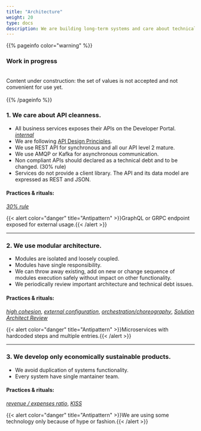 ```yaml
---
title: "Architecture"
weight: 20
type: docs
description: We are building long-term systems and care about technical debt.
---
```


{{% pageinfo color="warning" %}}
<h3>Work in progress</h3><br />
Content under construction: the set of values is not accepted and not convenient for use yet. <br /><br />
{{% /pageinfo %}}

### 1. We care about API cleanness.

* All business services exposes their APIs on the Developer Portal. *[<i class="fa fa-lock"></i> internal ](https://developers.apigee.lmru.tech/)*
* We are following [API Design Principles](../../api/).
* We use REST API for synchronous and all our API level 2 mature.
* We use AMQP or Kafka for asynchronous communication.
* Non compliant APIs should declared as a technical debt and to be changed. (30% rule)
* Services do not provide a client library. The API and its data model are expressed as REST and JSON.

#### Practices & rituals: 
*[30% rule](../../glossary/#30-rule)*

{{< alert color="danger" title="Antipattern" >}}GraphQL or GRPC endpoint exposed for external usage.{{< /alert >}}

<hr>

### 2. We use modular architecture.

* Modules are isolated and loosely coupled.
* Modules have single responsibility. 
* We can throw away existing, add on new or change sequence of modules execution safely without impact on other functionality.
* We periodically review important architecture and technical debt issues. 

#### Practices & rituals: 
*[high cohesion](../../glossary/#high-cohesion)*, *[external configuration](../../glossary/#external-configuration)*, *[orchestration/choreography](../../glossary/#orchestration-choreography)*, *[Solution Architect Review](../../glossary/#solution-architect-review)*

{{< alert color="danger" title="Antipattern" >}}Microservices with hardcoded steps and multiple entries.{{< /alert >}}

<hr>

### 3. We develop only economically sustainable products.

* We avoid duplication of systems functionality.
* Every system have single mantainer team.

#### Practices & rituals: 
*[revenue / expenses ratio](../../glossary/#revenue-expenses-ratio)*, *[KISS](../../glossary/#kiss)*

{{< alert color="danger" title="Antipattern" >}}We are using some technology only because of hype or fashion.{{< /alert >}}